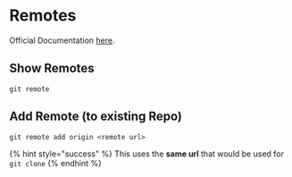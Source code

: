 # Remotes

Official Documentation [here](https://git-scm.com/book/en/v2/Git-Basics-Working-with-Remotes).

## Show Remotes

`git remote`

## Add Remote \(to existing Repo\)

`git remote add origin <remote url>`

{% hint style="success" %}
This uses the **same url**  that would be used for `git clone`
{% endhint %}




